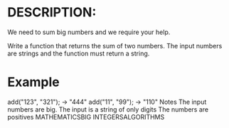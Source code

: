 # DESCRIPTION:
We need to sum big numbers and we require your help.

Write a function that returns the sum of two numbers. The input numbers are strings and the function must return a string.

# Example
add("123", "321"); -> "444"
add("11", "99");   -> "110"
Notes
The input numbers are big.
The input is a string of only digits
The numbers are positives
MATHEMATICSBIG INTEGERSALGORITHMS